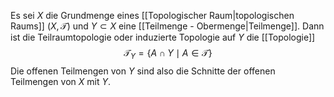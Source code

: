 Es sei $X$ die Grundmenge eines [[Topologischer Raum|topologischen Raums]] $(X, \mathcal T)$ und $Y \subset X$ eine [[Teilmenge - Obermenge|Teilmenge]]. Dann ist die Teilraumtopologie oder induzierte Topologie auf $Y$ die [[Topologie]] 
$$\mathcal T_Y = \{A \cap Y \mid A \in \mathcal T\}$$
Die offenen Teilmengen von $Y$ sind also die Schnitte der offenen Teilmengen von $X$ mit $Y$.